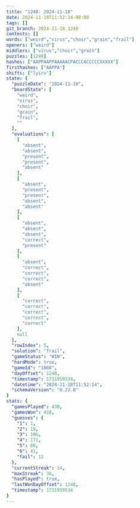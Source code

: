 ```yaml
---
title: "1248: 2024-11-18"
date: 2024-11-18T11:52:14-08:00
tags: []
git_branch: 2024-11-18_1248
contests: []
words: ["weird","virus","choir","grain","frail"]
openers: ["weird"]
middlers: ["virus","choir","grain"]
puzzles: [1248]
hashes: ["AAPPAAPPAAAAACPACCCACCCCCXXXXX"]
firsthashes: ["AAPPA"]
shifts: ["lyirv"]
state: {
  "puzzleDate": "2024-11-18",
  "boardState": [
    "weird",
    "virus",
    "choir",
    "grain",
    "frail",
    ""
  ],
  "evaluations": [
    [
      "absent",
      "absent",
      "present",
      "present",
      "absent"
    ],
    [
      "absent",
      "present",
      "present",
      "absent",
      "absent"
    ],
    [
      "absent",
      "absent",
      "absent",
      "correct",
      "present"
    ],
    [
      "absent",
      "correct",
      "correct",
      "correct",
      "absent"
    ],
    [
      "correct",
      "correct",
      "correct",
      "correct",
      "correct"
    ],
    null
  ],
  "rowIndex": 5,
  "solution": "frail",
  "gameStatus": "WIN",
  "hardMode": true,
  "gameId": "1860",
  "dayOffset": 1248,
  "timestamp": 1731959534,
  "datetime": "2024-11-18T11:52:14",
  "schemaVersion": "0.22.0"
}
stats: {
  "gamesPlayed": 430,
  "gamesWon": 418,
  "guesses": {
    "1": 1,
    "2": 19,
    "3": 106,
    "4": 171,
    "5": 80,
    "6": 41,
    "fail": 12
  },
  "currentStreak": 14,
  "maxStreak": 36,
  "hasPlayed": true,
  "lastWonDayOffset": 1248,
  "timestamp": 1731959534
}
---
```

<!-- more -->
